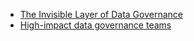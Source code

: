 - [The Invisible Layer of Data Governance](https://thedatagovernanceplaybook.substack.com/p/the-invisible-layer-of-data-governance)
- [High-impact data governance teams](https://medium.com/@mikldd/high-impact-data-governance-teams-0a90a3deefd1)
